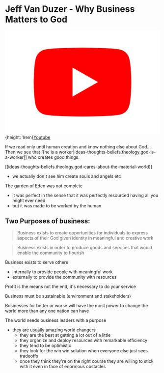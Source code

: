 # Jeff Van Duzer - Why Business Matters to God

![Youtube Icon](assets/youtube-icon.svg){height: 1rem}[Youtube](https://youtu.be/h3m0q2d8Dq4)

If we read only until human creation and know nothing else about God... Then we see that
[[he is a worker|ideas-thoughts-beliefs.theology.god-is-a-worker]] who creates good things.

[[ideas-thoughts-beliefs.theology.god-cares-about-the-material-world]]
- we actually don't see him create souls and angels etc

The garden of Eden was not complete
- it was perfect in the sense that it was perfectly resourced having all you might ever need
- but it was made to be worked by the human

## Two Purposes of business:
> Business exists to create opportunities for individuals to express aspects of their God given identity in meaningful
  and creative work

> Business exists in order to produce goods and services that would enable the community to flourish

Business exists to serve others
- internally to provide people with meaningful work
- externally to provide the community with resources

Profit is the means not the end, it's necessary to do your service

Business must be sustainable (environment and stakeholders)

Businesses for better or worse will have the most power to change the world more than any one nation can have

The world needs business leaders with a purpose
- they are usually amazing world changers
  - they are the best at getting a lot out of a little
  - they organize and deploy resources with remarkable efficiency
  - they tend to be optimistic
  - they look for the win win solution when everyone else just sees tradeoffs
  - once they think they're on the right course they are willing to stick with it even in face of enormous obstacles
